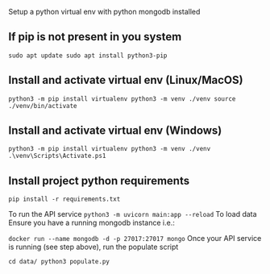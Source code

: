 Setup a python virtual env with python mongodb installed
## If pip is not present in you system
`sudo apt update
sudo apt install python3-pip`

## Install and activate virtual env (Linux/MacOS)
`python3 -m pip install virtualenv
python3 -m venv ./venv
source ./venv/bin/activate`

## Install and activate virtual env (Windows)
`python3 -m pip install virtualenv
python3 -m venv ./venv
.\venv\Scripts\Activate.ps1`

## Install project python requirements
`pip install -r requirements.txt`

To run the API service
`python3 -m uvicorn main:app --reload`
To load data
Ensure you have a running mongodb instance i.e.:

`docker run --name mongodb -d -p 27017:27017 mongo`
Once your API service is running (see step above), run the populate script

`cd data/
python3 populate.py`
